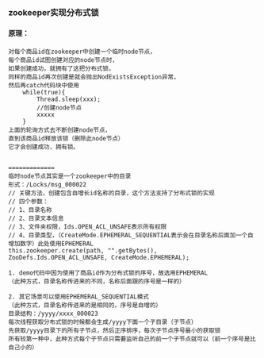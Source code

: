 

### zookeeper实现分布式锁

#### 原理：
    对每个商品id在zookeeper中创建一个临时node节点，
    每个商品id试图创建对应的node节点时，
    如果创建成功，就拥有了这把分布式锁，
    同样的商品id再次创建是就会抛出NodExistsException异常，
    然后再catch代码块中使用
        while(true){
            Thread.sleep(xxx);
            //创建node节点
            xxxxx
        }
    上面的轮询方式去不断创建node节点，
    直到该商品id释放该锁（删除此node节点）
    它才会创建成功，拥有锁。
    
    
    =============
    临时node节点其实是一个zookeeper中的目录
    形式：/Locks/msg_000022
    // 关键方法，创建包含自增长id名称的目录，这个方法支持了分布式锁的实现
    // 四个参数：
    // 1、目录名称
    // 2、目录文本信息
    // 3、文件夹权限，Ids.OPEN_ACL_UNSAFE表示所有权限
    // 4、目录类型，（CreateMode.EPHEMERAL_SEQUENTIAL表示会在目录名称后面加一个自增加数字）此处使用EPHEMERAL
    this.zookeeper.create(path, "".getBytes(), ZooDefs.Ids.OPEN_ACL_UNSAFE, CreateMode.EPHEMERAL);
    
    1. demo代码中因为使用了商品id作为分布式锁的序号，故选用EPHEMERAL
    （此种方式，目录名称传进来的不同，名称后面跟的序号是一样的）
    
    2. 其它场景可以使用EPHEMERAL_SEQUENTIAL模式
    （此种方式，目录名称传进来的是相同的，序号是自增的）
    目录结构：/yyyy/xxxx_000023
    每次线程获取分布式锁的时候都会生成/yyyy下面一个子目录（子节点）
    先获取/yyyy目录下的所有子节点，然后正序排序，每次子节点序号最小的获取锁
    所有较第一种中，此种方式每个子节点只需要监听自己的前一个子节点就可以（前一个序号是比自己小的）
    
    
    
    
    
    
    
    
    
    
    
    
    
    
    
    
    